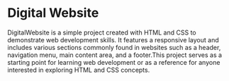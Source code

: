 # Digital Website

DigitalWebsite is a simple project created with HTML and CSS to demonstrate web development skills. It features a responsive layout and includes various sections commonly found in websites such as a header, navigation menu, main content area, and a footer.This project serves as a starting point for  learning web development or as a reference for anyone interested in exploring HTML and CSS concepts.
